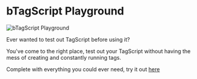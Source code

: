 # bTagScript Playground

![bTagScript Playground](https://i.imgur.com/Mth9WKC.png)

Ever wanted to test out TagScript before using it?

You've come to the right place, test out your TagScript without having the mess of creating and constantly running tags.

Complete with everything you could ever need, try it out [here](https://leg3ndary.github.io/bTagScriptPlayground)
